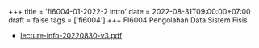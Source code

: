 +++
title = 'fi6004-01-2022-2 intro'
date = 2022-08-31T09:00:00+07:00
draft = false
tags = ['fi6004']
+++
FI6004 Pengolahan Data Sistem Fisis
<!--more-->

+ [lecture-info-20220830-v3.pdf](https://zenodo.org/doi/10.5281/zenodo.7033162)
